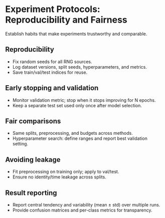 # Experiment Protocols: Reproducibility and Fairness

Establish habits that make experiments trustworthy and comparable.

## Reproducibility
- Fix random seeds for all RNG sources.
- Log dataset versions, split seeds, hyperparameters, and metrics.
- Save train/val/test indices for reuse.

## Early stopping and validation
- Monitor validation metric; stop when it stops improving for N epochs.
- Keep a separate test set used only once after model selection.

## Fair comparisons
- Same splits, preprocessing, and budgets across methods.
- Hyperparameter search: define ranges and report best validation setting.

## Avoiding leakage
- Fit preprocessing on training only; apply to val/test.
- Ensure no identity/time leakage across splits.

## Result reporting
- Report central tendency and variability (mean ± std) over multiple runs.
- Provide confusion matrices and per-class metrics for transparency.
